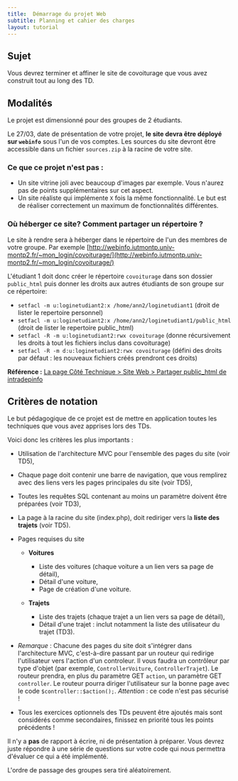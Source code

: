 ```yaml
---
title:  Démarrage du projet Web
subtitle: Planning et cahier des charges 
layout: tutorial
---
```


## Sujet

Vous devrez terminer et affiner le site de covoiturage que vous avez construit 
tout au long des TD.

## Modalités

Le projet est dimensionné pour des groupes de 2 étudiants.

Le 27/03, date de présentation de votre projet, **le site devra être déployé sur `webinfo`** sous l'un
de vos comptes. Les sources du site devront être accessible dans un fichier
`sources.zip` à la racine de votre site.

### Ce que ce projet n'est pas :

* Un site vitrine joli avec beaucoup d'images par exemple. Vous n'aurez pas de
  points supplémentaires sur cet aspect.
* Un site réaliste qui implémente `X` fois la même fonctionnalité. Le but est
  de réaliser correctement un maximum de fonctionnalités différentes.

### Où héberger ce site? Comment partager un répertoire ?

Le site à rendre sera à héberger dans le répertoire de l'un des membres de votre groupe. 
Par exemple [http://webinfo.iutmontp.univ-montp2.fr/~mon_login/covoiturage/](http://webinfo.iutmontp.univ-montp2.fr/~mon_login/covoiturage/)

L'étudiant 1 doit donc créer le répertoire `covoiturage` dans son dossier `public_html`
puis donner les droits aux autres étudiants de son groupe sur ce répertoire:

* `setfacl -m u:loginetudiant2:x /home/ann2/loginetudiant1` (droit de
     lister le repertoire personnel)
* `setfacl -m u:loginetudiant2:x /home/ann2/loginetudiant1/public_html` (droit de
     lister le repertoire public_html)
* `setfacl -R -m u:loginetudiant2:rwx covoiturage` (donne récursivement les droits
à tout les fichiers inclus dans covoiturage)
* `setfacl -R -m d:u:loginetudiant2:rwx covoiturage` (défini des droits par
défaut : les nouveaux fichiers créés prendront ces droits)

**Référence :**
  [La page Côté Technique > Site Web > Partager public_html de intradepinfo](https://iutdepinfo.iutmontp.univ-montp2.fr/index.php/cote-technique/site-web/partager-publichtml)

## Critères de notation

Le but pédagogique de ce projet est de mettre en application toutes les
techniques que vous avez apprises lors des TDs.

Voici donc les critères les plus importants :

* Utilisation de l'architecture MVC pour l'ensemble des pages du site (voir TD5),
* Chaque page doit contenir une barre de navigation, que vous remplirez avec des liens vers les pages principales du site (voir TD5),
* Toutes les requêtes SQL contenant au moins un paramètre doivent être préparées (voir TD3),
* La page à la racine du site (index.php), doit rediriger vers la **liste des trajets** (voir TD5).

* Pages requises du site

    * **Voitures**
        * Liste des voitures (chaque voiture a un lien vers sa page de détail),
        * Détail d'une voiture,
        * Page de création d'une voiture.

    * **Trajets**
        * Liste des trajets (chaque trajet a un lien vers sa page de détail),
        * Détail d'une trajet : inclut notamment la liste des utilisateur du trajet (TD3).

* *Remarque* :  Chacune des pages du site doit s'intégrer dans l'architecture MVC, c'est-à-dire passant par un routeur qui redirige l'utilisateur vers l'action d'un controleur. Il vous faudra un contrôleur par type d'objet (par exemple, `ControllerVoiture`, `ControllerTrajet`).
Le routeur prendra, en plus du paramètre GET `action`, un paramètre GET `controller`. Le routeur pourra diriger l'utilisateur sur la bonne page avec le code `$controller::$action();`. *Attention* : ce code n'est pas sécurisé !

* Tous les exercices optionnels des TDs peuvent être ajoutés mais sont considérés comme secondaires, finissez en priorité tous les points précédents !

Il n'y a **pas** de rapport à écrire, ni de présentation à préparer. Vous devrez
juste répondre à une série de questions sur votre code qui nous permettra
d'évaluer ce qui a été implémenté.

L'ordre de passage des groupes sera tiré aléatoirement.

<!-- [Planning des soutenances]() -->

<!--
### Front-Office 

**Rappel:** le projet portant sur la programmation côté serveur, la partie de la note correspondante au design HTML/CSS est faible. 

1. HTML / CSS valides et séparés
3. Problème d’encodage: problème avec les accents dans les textes fixes ou issues de la BD.
4. W3C (plus de 10 erreurs  / 1-2 erreurs / aucune erreur)
5. Factorisation code (aucune / include header+footer / include content)

Pourquoi les items suivants ?
3. utilisation de `<div>` pour la mise en page
2. CSS responsive


### Gestion des formulaires Formulaire (de contacts ou autre)

2. Vérification des données en HTML5 ou Javascript
3. Vérification des données en PHP
4. Re-Remplissage du formulaire en cas d'erreur de saisie.


### Gestion des  utilisateurs

1. mail confirmation pour l'inscription

2. différents niveaux: admin/users

### Gestion du panier 
1. Cookie 

### Back-office

1. Utilisation des sessions: 
2. Message bienvenue
3. Sécurisation de quelques pages (manuellement)
4. Sécurisation de toutes les pages (automatisé via le controleur)

### CRUD

Produits:
Ajout / Suppression  / Modification

Relations annexes nécesitant une jointure (genre accesoires):
Ajout / Suppression  / Modification

### MVC 

1. Vues liste / liste paginée / détail 

2. Critères visant à évaluer la qualité de votre MVC: (to be completed)

Aucun code HTML hors des vues

Aucun SQL hors du modèle 

### Qualité de la démonstration 

-->
